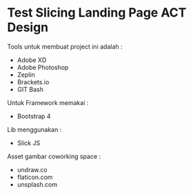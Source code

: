 <h1>Test Slicing Landing Page ACT Design</h1>

<p>
Tools untuk membuat project ini adalah :
<ul>
    <li>Adobe XD</li>
    <li>Adobe Photoshop</li>
    <li>Zeplin</li>
    <li>Brackets.io</li>
    <li>GIT Bash</li>
</ul>

Untuk Framework memakai :
<ul>
    <li>Bootstrap 4</li>
</ul>

Lib menggunakan :
<ul>
    <li>Slick JS</li>
</ul>

Asset gambar coworking space :
<ul>
    <li>undraw.co</li>
    <li>flaticon.com</li>
    <li>unsplash.com</li>
</ul>

</p>